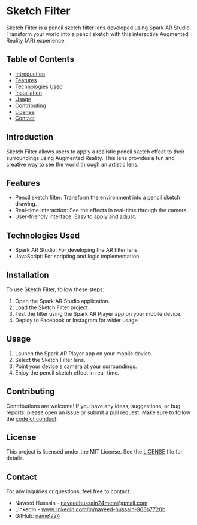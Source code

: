 # Sketch Filter

Sketch Filter is a pencil sketch filter lens developed using Spark AR Studio. Transform your world into a pencil sketch with this interactive Augmented Reality (AR) experience.

## Table of Contents

- [Introduction](#introduction)
- [Features](#features)
- [Technologies Used](#technologies-used)
- [Installation](#installation)
- [Usage](#usage)
- [Contributing](#contributing)
- [License](#license)
- [Contact](#contact)

## Introduction

Sketch Filter allows users to apply a realistic pencil sketch effect to their surroundings using Augmented Reality. This lens provides a fun and creative way to see the world through an artistic lens.

## Features

- Pencil sketch filter: Transform the environment into a pencil sketch drawing.
- Real-time interaction: See the effects in real-time through the camera.
- User-friendly interface: Easy to apply and adjust.

## Technologies Used

- Spark AR Studio: For developing the AR filter lens.
- JavaScript: For scripting and logic implementation.

## Installation

To use Sketch Filter, follow these steps:

1. Open the Spark AR Studio application.
2. Load the Sketch Filter project.
3. Test the filter using the Spark AR Player app on your mobile device.
4. Deploy to Facebook or Instagram for wider usage.

## Usage

1. Launch the Spark AR Player app on your mobile device.
2. Select the Sketch Filter lens.
3. Point your device's camera at your surroundings.
4. Enjoy the pencil sketch effect in real-time.

## Contributing

Contributions are welcome! If you have any ideas, suggestions, or bug reports, please open an issue or submit a pull request. Make sure to follow the [code of conduct](CODE_OF_CONDUCT.md).

## License

This project is licensed under the MIT License. See the [LICENSE](LICENSE) file for details.

## Contact

For any inquiries or questions, feel free to contact:

- Naveed Hussain - naveedhussain24meta@gmail.com
- LinkedIn - www.linkedin.com/in/naveed-hussain-968b7720b
- GitHub: [nameta24](https://github.com/yourusername)
